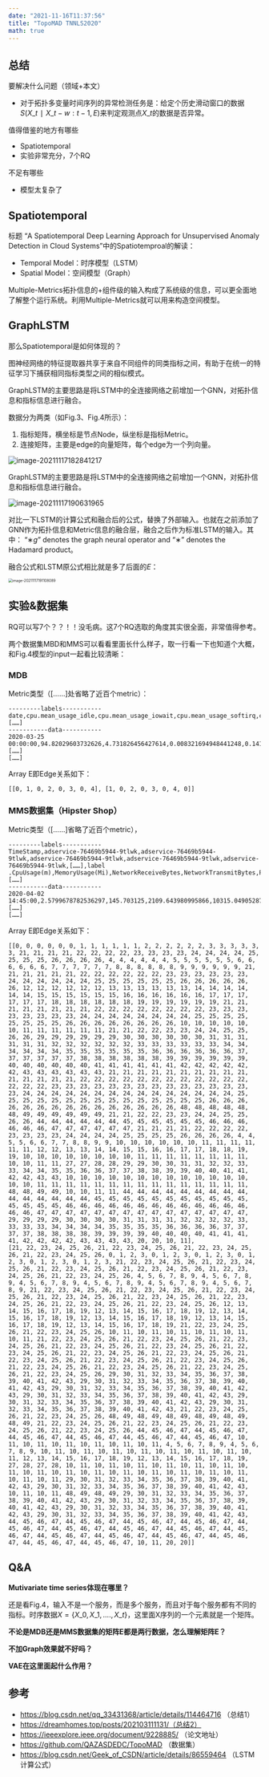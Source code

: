 ```yaml
---
date: "2021-11-16T11:37:56"
title: "TopoMAD TNNLS2020"
math: true
---
```


## 总结

要解决什么问题（领域+本文）

- 对于拓扑多变量时间序列的异常检测任务是：给定个历史滑动窗口的数据$S(X\_t∣X\_{t−w:t−1},E)$来判定观测点$X\_t$的数据是否异常。

值得借鉴的地方有哪些

- Spatiotemporal
- 实验非常充分，7个RQ

不足有哪些

- 模型太复杂了

## Spatiotemporal

标题 “A Spatiotemporal Deep Learning Approach for Unsupervised Anomaly Detection in Cloud Systems”中的Spatiotemproal的解读：

- Temporal Model：时序模型（LSTM）
- Spatial Model：空间模型（Graph）

Multiple-Metrics拓扑信息的+组件级的输入构成了系统级的信息，可以更全面地了解整个运行系统。利用Multiple-Metrics就可以用来构造空间模型。

## GraphLSTM

那么Spatiotemporal是如何体现的？

图神经网络的特征提取器共享于来自不同组件的同类指标之间，有助于在统一的特征学习下捕获相同指标类型之间的相似模式。

GraphLSTM的主要思路是将LSTM中的全连接网络之前增加一个GNN，对拓扑信息和指标信息进行融合。

数据分为两类（如Fig.3、Fig.4所示）：

1. 指标矩阵，横坐标是节点Node，纵坐标是指标Metric。
2. 连接矩阵，主要是edge的向量矩阵，每个edge为一个列向量。

![image-20211117182841217](https://raw.githubusercontent.com/zecoo/imgs/master/uPic/image-20211117182841217.png)

GraphLSTM的主要思路是将LSTM中的全连接网络之前增加一个GNN，对拓扑信息和指标信息进行融合。

![image-20211117190631965](https://raw.githubusercontent.com/zecoo/imgs/master/uPic/image-20211117190631965.png)

对比一下LSTM的计算公式和融合后的公式，替换了外部输入。也就在之前添加了GNN作为拓扑信息和Metric信息的融合层，融合之后作为标准LSTM的输入。其中： “$∗g$” denotes the graph neural operator and “$∗$” denotes the Hadamard product。

融合公式和LSTM原公式相比就是多了后面的$E$：

<img src="https://raw.githubusercontent.com/zecoo/imgs/master/uPic/image-20211117191108089.png" alt="image-20211117191108089" style="zoom:50%;" />

## 实验&数据集

RQ可以写7个？？！！没毛病。这7个RQ选取的角度其实很全面，非常值得参考。

两个数据集MBD和MMS可以看看里面长什么样子，取一行看一下也知道个大概，和Fig.4模型的input一起看比较清晰：

### MDB

Metric类型（[……]处省略了近百个metric）：

```
---------labels-----------
date,cpu.mean_usage_idle,cpu.mean_usage_iowait,cpu.mean_usage_softirq,cpu.mean_usage_system,cpu.mean_usage_user,disk.mean_used_percent,diskio.io_time,diskio.mean_iops_in_progress,diskio.read_speed,diskio.write_speed,kernel.mean_entropy_avail,mem.last_used_percent,mem.mean_active,mem.mean_available_percent,mem.mean_cached,[……]
-----------data-----------
2020-03-25 00:00:00,94.82029603732626,4.731826456427614,0.008321694948441248,0.141826957129186,0.2920010652943856,7.985156212333378,41.61666666666667,0.3958333333333333,0.0,12834.133333333333,824.6666666666665,16.23554618798877,2337374890.6666665,81.55455767777975,1008762197.3333334,163840.0,9480529237.333334,6116.766666666666,5539.033333333334,1.0,0.8333333333333334,0.0,141.0,[……]
[……]
```

Array E即Edge关系如下：

```
[[0, 1, 0, 2, 0, 3, 0, 4], [1, 0, 2, 0, 3, 0, 4, 0]]
```

### MMS数据集（Hipster Shop）

Metric类型（[……]省略了近百个metric），

```
---------labels-----------
TimeStamp,adservice-76469b5944-9tlwk,adservice-76469b5944-9tlwk,adservice-76469b5944-9tlwk,adservice-76469b5944-9tlwk,adservice-76469b5944-9tlwk,[……],label
.CpuUsage(m),MemoryUsage(Mi),NetworkReceiveBytes,NetworkTransmitBytes,PodLatency(s),PodSuccessRate(%),PodWorkload(Ops),CpuUsage(m),MemoryUsage(Mi),NetworkReceiveBytes,[……]
-----------data-----------
2020-04-02 14:45:00,2.5799678782536297,145.703125,2109.643980995866,10315.049052878383,0.0046,95.83333333333334,3.1997866808879407,2.3337262993843577,140.16796875,2035.0993928304085,8568.410546452633,0.004691489361702128,100.0,3.26644890340644,2.0032838708700327,[……]
[……]
```

Array E即Edge关系如下：

```
[[0, 0, 0, 0, 0, 0, 1, 1, 1, 1, 1, 1, 2, 2, 2, 2, 2, 2, 3, 3, 3, 3, 3, 3, 21, 21, 21, 21, 22, 22, 22, 22, 23, 23, 23, 23, 24, 24, 24, 24, 25, 25, 25, 25, 26, 26, 26, 26, 4, 4, 4, 4, 4, 4, 5, 5, 5, 5, 5, 5, 6, 6, 6, 6, 6, 6, 7, 7, 7, 7, 7, 7, 8, 8, 8, 8, 8, 8, 9, 9, 9, 9, 9, 9, 21, 21, 21, 21, 21, 21, 22, 22, 22, 22, 22, 22, 23, 23, 23, 23, 23, 23, 24, 24, 24, 24, 24, 24, 25, 25, 25, 25, 25, 25, 26, 26, 26, 26, 26, 26, 12, 12, 12, 12, 12, 12, 13, 13, 13, 13, 13, 13, 14, 14, 14, 14, 14, 14, 15, 15, 15, 15, 15, 15, 16, 16, 16, 16, 16, 16, 17, 17, 17, 17, 17, 17, 18, 18, 18, 18, 18, 18, 19, 19, 19, 19, 19, 19, 21, 21, 21, 21, 21, 21, 21, 21, 22, 22, 22, 22, 22, 22, 22, 22, 23, 23, 23, 23, 23, 23, 23, 23, 24, 24, 24, 24, 24, 24, 24, 24, 25, 25, 25, 25, 25, 25, 25, 25, 26, 26, 26, 26, 26, 26, 26, 26, 10, 10, 10, 10, 10, 10, 11, 11, 11, 11, 11, 11, 21, 21, 22, 22, 23, 23, 24, 24, 25, 25, 26, 26, 29, 29, 29, 29, 29, 29, 30, 30, 30, 30, 30, 30, 31, 31, 31, 31, 31, 31, 32, 32, 32, 32, 32, 32, 33, 33, 33, 33, 33, 33, 34, 34, 34, 34, 34, 34, 35, 35, 35, 35, 35, 35, 36, 36, 36, 36, 36, 36, 37, 37, 37, 37, 37, 37, 38, 38, 38, 38, 38, 38, 39, 39, 39, 39, 39, 39, 40, 40, 40, 40, 40, 40, 41, 41, 41, 41, 41, 41, 42, 42, 42, 42, 42, 42, 43, 43, 43, 43, 43, 43, 21, 21, 21, 21, 21, 21, 21, 21, 21, 21, 21, 21, 21, 21, 21, 22, 22, 22, 22, 22, 22, 22, 22, 22, 22, 22, 22, 22, 22, 22, 23, 23, 23, 23, 23, 23, 23, 23, 23, 23, 23, 23, 23, 23, 23, 24, 24, 24, 24, 24, 24, 24, 24, 24, 24, 24, 24, 24, 24, 24, 25, 25, 25, 25, 25, 25, 25, 25, 25, 25, 25, 25, 25, 25, 25, 26, 26, 26, 26, 26, 26, 26, 26, 26, 26, 26, 26, 26, 26, 26, 48, 48, 48, 48, 48, 48, 49, 49, 49, 49, 49, 49, 21, 21, 22, 22, 23, 23, 24, 24, 25, 25, 26, 26, 44, 44, 44, 44, 44, 44, 45, 45, 45, 45, 45, 45, 46, 46, 46, 46, 46, 46, 47, 47, 47, 47, 47, 47, 21, 21, 21, 21, 22, 22, 22, 22, 23, 23, 23, 23, 24, 24, 24, 24, 25, 25, 25, 25, 26, 26, 26, 26, 4, 4, 5, 5, 6, 6, 7, 7, 8, 8, 9, 9, 10, 10, 10, 10, 10, 10, 11, 11, 11, 11, 11, 11, 12, 12, 13, 13, 14, 14, 15, 15, 16, 16, 17, 17, 18, 18, 19, 19, 10, 10, 10, 10, 10, 10, 10, 10, 11, 11, 11, 11, 11, 11, 11, 11, 10, 10, 11, 11, 27, 27, 28, 28, 29, 29, 30, 30, 31, 31, 32, 32, 33, 33, 34, 34, 35, 35, 36, 36, 37, 37, 38, 38, 39, 39, 40, 40, 41, 41, 42, 42, 43, 43, 10, 10, 10, 10, 10, 10, 10, 10, 10, 10, 10, 10, 10, 10, 10, 11, 11, 11, 11, 11, 11, 11, 11, 11, 11, 11, 11, 11, 11, 11, 48, 48, 49, 49, 10, 10, 11, 11, 44, 44, 44, 44, 44, 44, 44, 44, 44, 44, 44, 44, 44, 44, 44, 45, 45, 45, 45, 45, 45, 45, 45, 45, 45, 45, 45, 45, 45, 45, 46, 46, 46, 46, 46, 46, 46, 46, 46, 46, 46, 46, 46, 46, 46, 47, 47, 47, 47, 47, 47, 47, 47, 47, 47, 47, 47, 47, 47, 47, 29, 29, 29, 29, 30, 30, 30, 30, 31, 31, 31, 31, 32, 32, 32, 32, 33, 33, 33, 33, 34, 34, 34, 34, 35, 35, 35, 35, 36, 36, 36, 36, 37, 37, 37, 37, 38, 38, 38, 38, 39, 39, 39, 39, 40, 40, 40, 40, 41, 41, 41, 41, 42, 42, 42, 42, 43, 43, 43, 43, 20, 20, 10, 11],
[21, 22, 23, 24, 25, 26, 21, 22, 23, 24, 25, 26, 21, 22, 23, 24, 25, 26, 21, 22, 23, 24, 25, 26, 0, 1, 2, 3, 0, 1, 2, 3, 0, 1, 2, 3, 0, 1, 2, 3, 0, 1, 2, 3, 0, 1, 2, 3, 21, 22, 23, 24, 25, 26, 21, 22, 23, 24, 25, 26, 21, 22, 23, 24, 25, 26, 21, 22, 23, 24, 25, 26, 21, 22, 23, 24, 25, 26, 21, 22, 23, 24, 25, 26, 4, 5, 6, 7, 8, 9, 4, 5, 6, 7, 8, 9, 4, 5, 6, 7, 8, 9, 4, 5, 6, 7, 8, 9, 4, 5, 6, 7, 8, 9, 4, 5, 6, 7, 8, 9, 21, 22, 23, 24, 25, 26, 21, 22, 23, 24, 25, 26, 21, 22, 23, 24, 25, 26, 21, 22, 23, 24, 25, 26, 21, 22, 23, 24, 25, 26, 21, 22, 23, 24, 25, 26, 21, 22, 23, 24, 25, 26, 21, 22, 23, 24, 25, 26, 12, 13, 14, 15, 16, 17, 18, 19, 12, 13, 14, 15, 16, 17, 18, 19, 12, 13, 14, 15, 16, 17, 18, 19, 12, 13, 14, 15, 16, 17, 18, 19, 12, 13, 14, 15, 16, 17, 18, 19, 12, 13, 14, 15, 16, 17, 18, 19, 21, 22, 23, 24, 25, 26, 21, 22, 23, 24, 25, 26, 10, 11, 10, 11, 10, 11, 10, 11, 10, 11, 10, 11, 21, 22, 23, 24, 25, 26, 21, 22, 23, 24, 25, 26, 21, 22, 23, 24, 25, 26, 21, 22, 23, 24, 25, 26, 21, 22, 23, 24, 25, 26, 21, 22, 23, 24, 25, 26, 21, 22, 23, 24, 25, 26, 21, 22, 23, 24, 25, 26, 21, 22, 23, 24, 25, 26, 21, 22, 23, 24, 25, 26, 21, 22, 23, 24, 25, 26, 21, 22, 23, 24, 25, 26, 21, 22, 23, 24, 25, 26, 21, 22, 23, 24, 25, 26, 21, 22, 23, 24, 25, 26, 29, 30, 31, 32, 33, 34, 35, 36, 37, 38, 39, 40, 41, 42, 43, 29, 30, 31, 32, 33, 34, 35, 36, 37, 38, 39, 40, 41, 42, 43, 29, 30, 31, 32, 33, 34, 35, 36, 37, 38, 39, 40, 41, 42, 43, 29, 30, 31, 32, 33, 34, 35, 36, 37, 38, 39, 40, 41, 42, 43, 29, 30, 31, 32, 33, 34, 35, 36, 37, 38, 39, 40, 41, 42, 43, 29, 30, 31, 32, 33, 34, 35, 36, 37, 38, 39, 40, 41, 42, 43, 21, 22, 23, 24, 25, 26, 21, 22, 23, 24, 25, 26, 48, 49, 48, 49, 48, 49, 48, 49, 48, 49, 48, 49, 21, 22, 23, 24, 25, 26, 21, 22, 23, 24, 25, 26, 21, 22, 23, 24, 25, 26, 21, 22, 23, 24, 25, 26, 44, 45, 46, 47, 44, 45, 46, 47, 44, 45, 46, 47, 44, 45, 46, 47, 44, 45, 46, 47, 44, 45, 46, 47, 10, 11, 10, 11, 10, 11, 10, 11, 10, 11, 10, 11, 4, 5, 6, 7, 8, 9, 4, 5, 6, 7, 8, 9, 10, 11, 10, 11, 10, 11, 10, 11, 10, 11, 10, 11, 10, 11, 10, 11, 12, 13, 14, 15, 16, 17, 18, 19, 12, 13, 14, 15, 16, 17, 18, 19, 27, 28, 27, 28, 10, 11, 10, 11, 10, 11, 10, 11, 10, 11, 10, 11, 10, 11, 10, 11, 10, 11, 10, 11, 10, 11, 10, 11, 10, 11, 10, 11, 10, 11, 10, 11, 10, 11, 29, 30, 31, 32, 33, 34, 35, 36, 37, 38, 39, 40, 41, 42, 43, 29, 30, 31, 32, 33, 34, 35, 36, 37, 38, 39, 40, 41, 42, 43, 10, 11, 10, 11, 48, 49, 48, 49, 29, 30, 31, 32, 33, 34, 35, 36, 37, 38, 39, 40, 41, 42, 43, 29, 30, 31, 32, 33, 34, 35, 36, 37, 38, 39, 40, 41, 42, 43, 29, 30, 31, 32, 33, 34, 35, 36, 37, 38, 39, 40, 41, 42, 43, 29, 30, 31, 32, 33, 34, 35, 36, 37, 38, 39, 40, 41, 42, 43, 44, 45, 46, 47, 44, 45, 46, 47, 44, 45, 46, 47, 44, 45, 46, 47, 44, 45, 46, 47, 44, 45, 46, 47, 44, 45, 46, 47, 44, 45, 46, 47, 44, 45, 46, 47, 44, 45, 46, 47, 44, 45, 46, 47, 44, 45, 46, 47, 44, 45, 46, 47, 44, 45, 46, 47, 44, 45, 46, 47, 10, 11, 20, 20]]
```

## Q&A

**Mutivariate time series体现在哪里？**

还是看Fig.4，输入不是一个服务，而是多个服务，而且对于每个服务都有不同的指标。时序数据$X=\{X\_0,X\_1,....,X\_t\}$，这里面X序列的一个元素就是一个矩阵。

**不论是MDB还是MMS数据集的矩阵E都是两行数据，怎么理解矩阵E？**

**不加Graph效果就不好吗？**

**VAE在这里面起什么作用？**

## 参考

- https://blog.csdn.net/qq_33431368/article/details/114464716 （总结1）
- https://dreamhomes.top/posts/202103111131/（总结2）
- https://ieeexplore.ieee.org/document/9228885/ （论文地址）
- https://github.com/QAZASDEDC/TopoMAD （数据集）
- https://blog.csdn.net/Geek_of_CSDN/article/details/86559464 （LSTM计算公式）